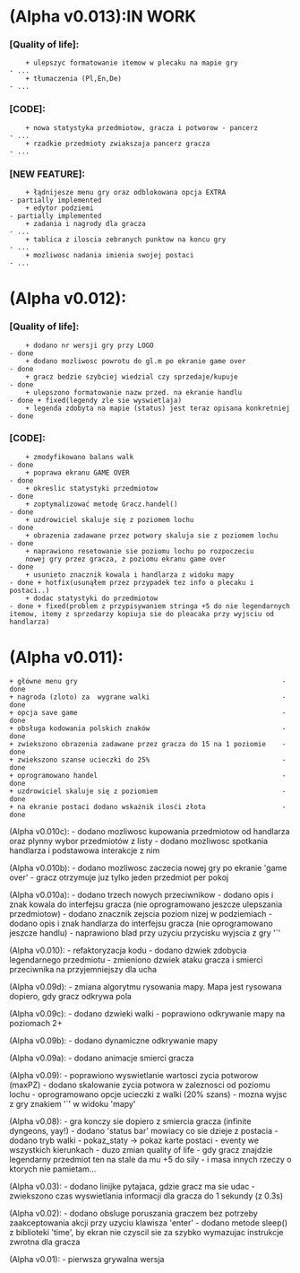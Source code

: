 # (Alpha v0.013):IN WORK 
###    [Quality of life]:  
        + ulepszyc formatowanie itemow w plecaku na mapie gry               - ...  
        + tłumaczenia (Pl,En,De)                                            - ...  
###    [CODE]:  
        + nowa statystyka przedmiotow, gracza i potworow - pancerz          - ...  
        + rzadkie przedmioty zwiakszaja pancerz gracza                      - ...  
###    [NEW FEATURE]:  
        + łądnijesze menu gry oraz odblokowana opcja EXTRA                  - partially implemented  
        + edytor podziemi                                                   - partially implemented  
        + zadania i nagrody dla gracza                                      - ...  
        + tablica z iloscia zebranych punktow na koncu gry                  - ...  
        + mozliwosc nadania imienia swojej postaci                          - ...  

# (Alpha v0.012):  
###    [Quality of life]:  
        + dodano nr wersji gry przy LOGO                                    - done  
        + dodano mozliwosc powrotu do gl.m po ekranie game over             - done  
        + gracz bedzie szybciej wiedzial czy sprzedaje/kupuje               - done  
        + ulepszono formatowanie nazw przed. na ekranie handlu              - done + fixed(legendy zle sie wyswietlaja)  
        + legenda zdobyta na mapie (status) jest teraz opisana konkretniej  - done  
###    [CODE]:  
        + zmodyfikowano balans walk                                         - done  
        + poprawa ekranu GAME OVER                                          - done  
        + okreslic statystyki przedmiotow                                   - done  
        + zoptymalizować metodę Gracz.handel()                              - done  
        + uzdrowiciel skaluje się z poziomem lochu                          - done  
        + obrazenia zadawane przez potwory skaluja sie z poziomem lochu     - done  
        + naprawiono resetowanie sie poziomu lochu po rozpoczeciu
        nowej gry przez gracza, z poziomu ekranu game over                  - done  
        + usunieto znacznik kowala i handlarza z widoku mapy                - done + hotfix(usunąłem przez przypadek tez info o plecaku i postaci..)  
        + dodac statystyki do przedmiotow                                   - done + fixed(problem z przypisywaniem stringa +5 do nie legendarnych itemow, itemy z sprzedarzy kopiuja sie do pleacaka przy wyjsciu od handlarza)  

    
# (Alpha v0.011):  
    + główne menu gry                                                   - done  
    + nagroda (zloto) za  wygrane walki                                 - done  
    + opcja save game                                                   - done  
    + obsługa kodowania polskich znaków                                 - done  
    + zwiekszono obrazenia zadawane przez gracza do 15 na 1 poziomie    - done  
    + zwiekszono szanse ucieczki do 25%                                 - done  
    + oprogramowano handel                                              - done  
    + uzdrowiciel skaluje się z poziomiem                               - done  
    + na ekranie postaci dodano wskażnik ilosći złota                   - done  
    
(Alpha v0.010c):
    - dodano mozliwosc kupowania przedmiotow od handlarza oraz plynny wybor przedmiotów z listy
    - dodano mozliwosc spotkania handlarza i podstawowa interakcje z nim
    
(Alpha v0.010b):
    - dodano mozliwosc zaczecia nowej gry po ekranie 'game over'
    - gracz otrzymuje juz tylko jeden przedmiot per pokoj 

(Alpha v0.010a):
    - dodano trzech nowych przeciwnikow
    - dodano opis i znak kowala do interfejsu gracza (nie oprogramowano jeszcze ulepszania przedmiotow)
    - dodano znacznik zejscia poziom nizej w podziemiach
    - dodano opis i znak handlarza do interfejsu gracza (nie oprogramowano jeszcze handlu)
    - naprawiono blad przy uzyciu przycisku wyjscia z gry '`'
    
(Alpha v0.010):
    - refaktoryzacja kodu
    - dodano dzwiek zdobycia legendarnego przedmiotu
    - zmieniono dzwiek ataku gracza i smierci przeciwnika na przyjemniejszy dla ucha

(Alpha v0.09d):
    - zmiana algorytmu rysowania mapy. Mapa jest rysowana dopiero, gdy gracz odkrywa pola

(Alpha v0.09c):
    - dodano dzwieki walki
    - poprawiono odkrywanie mapy na poziomach 2+
    
(Alpha v0.09b):
    - dodano dynamiczne odkrywanie mapy
    
(Alpha v0.09a):
    - dodano animacje smierci gracza
    
(Alpha v0.09):
    - poprawiono wyswietlanie wartosci zycia potworow (maxPZ)
    - dodano skalowanie zycia potwora w zaleznosci od poziomu lochu
    - oprogramowano opcje ucieczki z walki (20% szans)
    - mozna wyjsc z gry znakiem '`' w widoku 'mapy'

(Alpha v0.08):
    - gra konczy sie dopiero z smiercia gracza (infinite dyngeons, yay!)
    - dodano 'status bar' mowiacy co sie dzieje z postacia
    - dodano tryb walki
    - pokaz_staty -> pokaz karte postaci
    - eventy we wszystkich kierunkach
    - duzo zmian quality of life
    - gdy gracz znajdzie legendarny przedmiot ten na stale da mu +5 do sily
    - i masa innych rzeczy o ktorych nie pamietam...
                                 
(Alpha v0.03):
	- dodano linijke pytajaca, gdzie gracz ma sie udac
	- zwiekszono czas wyswietlania informacji dla gracza do 1 sekundy (z 0.3s)

(Alpha v0.02):
	- dodano obsluge poruszania graczem bez potrzeby zaakceptowania
	  akcji przy uzyciu klawisza 'enter'
	- dodano metode sleep() z biblioteki 'time', by ekran nie czyscil sie za szybko
	  wymazujac instrukcje zwrotna dla gracza

(Alpha v0.01):
    - pierwsza grywalna wersja